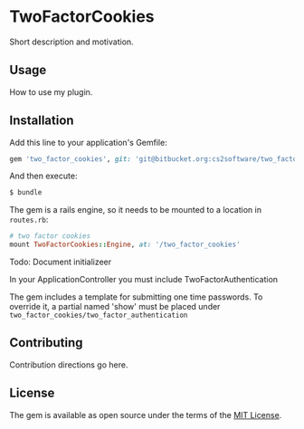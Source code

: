 # TwoFactorCookies
Short description and motivation.

## Usage
How to use my plugin.

## Installation
Add this line to your application's Gemfile:

```ruby
gem 'two_factor_cookies', git: 'git@bitbucket.org:cs2software/two_factor_cookies.git', branch: 'master'
```

And then execute:
```bash
$ bundle
```

The gem is a rails engine, so it needs to be mounted to a location in `routes.rb`:
```ruby
# two factor cookies
mount TwoFactorCookies::Engine, at: '/two_factor_cookies'
```

Todo: Document initializeer

In your ApplicationController you must include TwoFactorAuthentication

The gem includes a template for submitting one time passwords. To override it, a partial named 'show' must be placed under `two_factor_cookies/two_factor_authentication`

## Contributing
Contribution directions go here.

## License
The gem is available as open source under the terms of the [MIT License](https://opensource.org/licenses/MIT).
